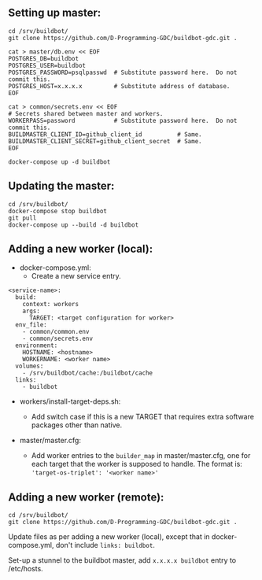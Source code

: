 Setting up master:
----------------------------------
```
cd /srv/buildbot/
git clone https://github.com/D-Programming-GDC/buildbot-gdc.git .

cat > master/db.env << EOF
POSTGRES_DB=buildbot
POSTGRES_USER=buildbot
POSTGRES_PASSWORD=psqlpasswd  # Substitute password here.  Do not commit this.
POSTGRES_HOST=x.x.x.x         # Substitute address of database.
EOF

cat > common/secrets.env << EOF
# Secrets shared between master and workers.
WORKERPASS=password           # Substitute password here.  Do not commit this.
BUILDMASTER_CLIENT_ID=github_client_id          # Same.
BUILDMASTER_CLIENT_SECRET=github_client_secret  # Same.
EOF

docker-compose up -d buildbot
```

Updating the master:
----------------------------------
```
cd /srv/buildbot/
docker-compose stop buildbot
git pull
docker-compose up --build -d buildbot
```


Adding a new worker (local):
----------------------------------
* docker-compose.yml:
  - Create a new service entry.
```
<service-name>:
  build:
    context: workers
    args:
      TARGET: <target configuration for worker>
  env_file:
    - common/common.env
    - common/secrets.env
  environment:
    HOSTNAME: <hostname>
    WORKERNAME: <worker name>
  volumes:
    - /srv/buildbot/cache:/buildbot/cache
  links:
    - buildbot
```

* workers/install-target-deps.sh:
  - Add switch case if this is a new TARGET that requires extra software packages
    other than native.

* master/master.cfg:
  - Add worker entries to the `builder_map` in master/master.cfg, one for each
    target that the worker is supposed to handle.  The format is: `'target-os-triplet': '<worker name>'`


Adding a new worker (remote):
----------------------------------
```
cd /srv/buildbot/
git clone https://github.com/D-Programming-GDC/buildbot-gdc.git .
```

Update files as per adding a new worker (local), except that in docker-compose.yml,
don't include `links: buildbot`.

Set-up a stunnel to the buildbot master, add `x.x.x.x buildbot` entry to /etc/hosts.
